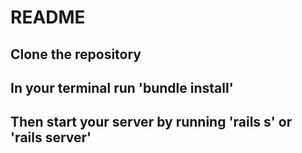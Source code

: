 # README

## Clone the repository

## In your terminal run 'bundle install'

## Then start your server by running 'rails s' or 'rails server'
